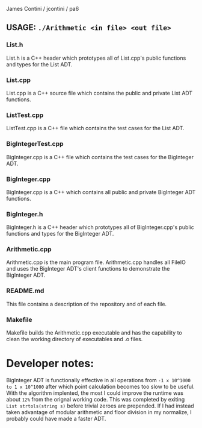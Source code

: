 James Contini / jcontini / pa6
## USAGE: `./Arithmetic <in file> <out file>`

### List.h
 List.h is a C++ header which prototypes all of List.cpp's public functions and types for the List ADT.
### List.cpp
 List.cpp is a C++ source file which contains the public and private List ADT functions.
### ListTest.cpp
 ListTest.cpp is a C++ file which contains the test cases for the List ADT.
### BigIntegerTest.cpp
 BigInteger.cpp is a C++ file which contains the test cases for the BigInteger ADT.
### BigInteger.cpp
 BigInteger.cpp is a C++ which contains all public and private BigInteger ADT functions.
### BigInteger.h
 BigInteger.h is a C++ header which prototypes all of BigInteger.cpp's public functions and types for the BigInteger ADT.
### Arithmetic.cpp
 Arithmetic.cpp is the main program file. Arithmetic.cpp handles all FileIO and uses the BigInteger ADT's client functions to demonstrate the BigInteger ADT.
### README.md
 This file contains a description of the repository and of each file.
### Makefile
 Makefile builds the Arithmetic.cpp executable and has the capability to clean the working directory of executables and .o files.

# Developer notes:
 BigInteger ADT is functionally effective in all operations from `-1 x 10^1000 to 1 x 10^1000` after which point calculation becomes too slow to be useful.
 With the algorithm implented, the most I could improve the runtime was about `12%` from the orignal working code. This was completed by exiting `List strtols(string s)` before trivial zeroes are prepended.
 If I had instead taken advantage of modular arithmetic and floor division in my normalize, I probably could have made a faster ADT. 
